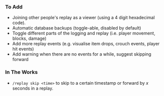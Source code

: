 ### To Add

- Joining other people's replay as a viewer (using a 4 digit hexadecimal code).
- Automatic database backups (toggle-able, disabled by default)
- Toggle different parts of the logging and replay (i.e. player movement, blocks, damage)
- Add more replay events (e.g. visualise item drops, crouch events, player hit events)
- Add warning when there are no events for a while, suggest skipping forward

### In The Works

- `/replay skip <time>` to skip to a certain timestamp or forward by _x_ seconds in a replay.